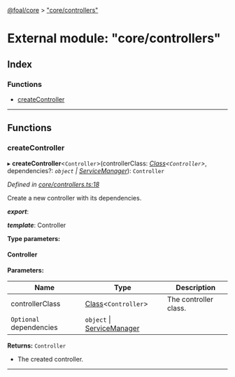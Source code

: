 [@foal/core](../README.md) > ["core/controllers"](../modules/_core_controllers_.md)

# External module: "core/controllers"

## Index

### Functions

* [createController](_core_controllers_.md#createcontroller)

---

## Functions

<a id="createcontroller"></a>

###  createController

▸ **createController**<`Controller`>(controllerClass: *[Class](_core_class_interface_.md#class)<`Controller`>*, dependencies?: *`object` \| [ServiceManager](../classes/_core_service_manager_.servicemanager.md)*): `Controller`

*Defined in [core/controllers.ts:18](https://github.com/FoalTS/foal/blob/07f00115/packages/core/src/core/controllers.ts#L18)*

Create a new controller with its dependencies.

*__export__*: 

*__template__*: Controller

**Type parameters:**

#### Controller 
**Parameters:**

| Name | Type | Description |
| ------ | ------ | ------ |
| controllerClass | [Class](_core_class_interface_.md#class)<`Controller`> |  The controller class. |
| `Optional` dependencies | `object` \| [ServiceManager](../classes/_core_service_manager_.servicemanager.md) |

**Returns:** `Controller`
- The created controller.

___

